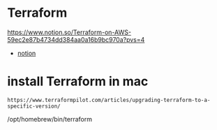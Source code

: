 # Terraform 
https://www.notion.so/Terraform-on-AWS-59ec2e87b4734dd384aa0a16b9bc970a?pvs=4

- [notion](https://www.notion.so/Terraform-on-AWS-59ec2e87b4734dd384aa0a16b9bc970a?pvs=4
)

# install Terraform in mac 
```t
https://www.terraformpilot.com/articles/upgrading-terraform-to-a-specific-version/
```


/opt/homebrew/bin/terraform